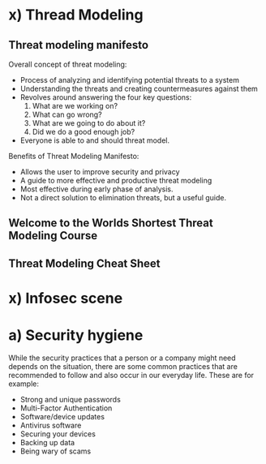 # x) Thread Modeling
## Threat modeling manifesto

Overall concept of threat modeling:
- Process of analyzing and identifying potential threats to a system
- Understanding the threats and creating countermeasures against them
- Revolves around answering the four key questions:
  1. What are we working on?
  2. What can go wrong?
  3. What are we going to do about it?
  4. Did we do a good enough job?
- Everyone is able to and should threat model.

Benefits of Threat Modeling Manifesto:
- Allows the user to improve security and privacy
- A guide to more effective and productive threat modeling
- Most effective during early phase of analysis.
- Not a direct solution to elimination threats, but a useful guide.


## Welcome to the Worlds Shortest Threat Modeling Course


## Threat Modeling Cheat Sheet

# x) Infosec scene

# a) Security hygiene
While the security practices that a person or a company might need depends on the situation, there are some common practices that are recommended to follow and also occur in our everyday life.
These are for example:
- Strong and unique passwords
- Multi-Factor Authentication
- Software/device updates
- Antivirus software
- Securing your devices
- Backing up data
- Being wary of scams
